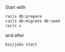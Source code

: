 Start with

```bash
rails db:prepare
rails db:migrate db:seed
rails s
```

and after

```bash
bin/jobs start
```